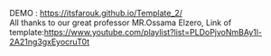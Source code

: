 DEMO : https://itsfarouk.github.io/Template_2/ </br>
All thanks to our great professor MR.Ossama Elzero, Link of template:https://www.youtube.com/playlist?list=PLDoPjvoNmBAy1l-2A21ng3gxEyocruT0t
